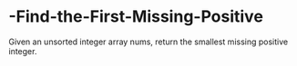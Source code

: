 # -Find-the-First-Missing-Positive
Given an unsorted integer array nums, return the smallest missing positive integer.
